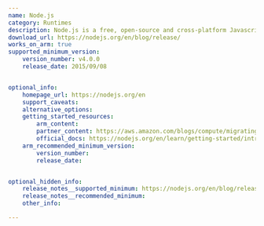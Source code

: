 ```yaml
---
name: Node.js
category: Runtimes
description: Node.js is a free, open-source and cross-platform Javascript runtime environment that allows developer to create servers, web apps, command line tools and scripts.
download_url: https://nodejs.org/en/blog/release/
works_on_arm: true
supported_minimum_version:
    version_number: v4.0.0
    release_date: 2015/09/08


optional_info:
    homepage_url: https://nodejs.org/en
    support_caveats:
    alternative_options:
    getting_started_resources:
        arm_content: 
        partner_content: https://aws.amazon.com/blogs/compute/migrating-aws-lambda-functions-to-arm-based-aws-graviton2-processors/
        official_docs: https://nodejs.org/en/learn/getting-started/introduction-to-nodejs
    arm_recommended_minimum_version:
        version_number:
        release_date: 


optional_hidden_info:
    release_notes__supported_minimum: https://nodejs.org/en/blog/release/v4.0.0
    release_notes__recommended_minimum:
    other_info: 

---
```

